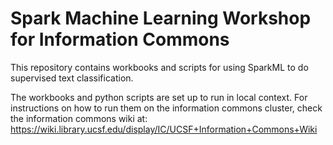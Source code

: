 # Spark Machine Learning Workshop for Information Commons

This repository contains workbooks and scripts for using SparkML to do supervised text classification.

The workbooks and python scripts are set up to run in local context. For instructions on how to run them on the information commons cluster, check the information commons wiki at: https://wiki.library.ucsf.edu/display/IC/UCSF+Information+Commons+Wiki
